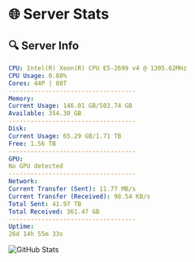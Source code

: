 # 🌐 Server Stats
## 🔍 Server Info
```yaml
CPU: Intel(R) Xeon(R) CPU E5-2699 v4 @ 1305.62MHz
CPU Usage: 0.80%
Cores: 44P | 88T
-----------------------------------
Memory:
Current Usage: 146.01 GB/503.74 GB
Available: 354.30 GB
-----------------------------------
Disk:
Current Usage: 65.29 GB/1.71 TB
Free: 1.56 TB
-----------------------------------
GPU:
No GPU detected
-----------------------------------
Network:
Current Transfer (Sent): 11.77 MB/s
Current Transfer (Received): 98.54 KB/s
Total Sent: 41.97 TB
Total Received: 361.47 GB
-----------------------------------
Uptime:
26d 14h 55m 33s
```
![GitHub Stats](https://img.shields.io/badge/Updated-2025-04-03_12:18:22-blue)
